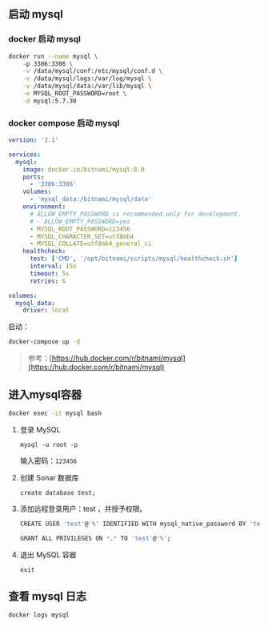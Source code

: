 ## 启动 mysql

### docker 启动 mysql

```bash
docker run --name mysql \ 
    -p 3306:3306 \
    -v /data/mysql/conf:/etc/mysql/conf.d \
    -v /data/mysql/logs:/var/log/mysql \
    -v /data/mysql/data:/var/lib/mysql \
    -e MYSQL_ROOT_PASSWORD=root \
    -d mysql:5.7.30
```

### docker compose 启动 mysql

```yaml
version: '2.1'

services:
  mysql:
    image: docker.io/bitnami/mysql:8.0
    ports:
      - '3306:3306'
    volumes:
      - 'mysql_data:/bitnami/mysql/data'
    environment:
      # ALLOW_EMPTY_PASSWORD is recommended only for development.
      # - ALLOW_EMPTY_PASSWORD=yes
      - MYSQL_ROOT_PASSWORD=123456
      - MYSQL_CHARACTER_SET=utf8mb4
      - MYSQL_COLLATE=utf8mb4_general_ci
    healthcheck:
      test: ['CMD', '/opt/bitnami/scripts/mysql/healthcheck.sh']
      interval: 15s
      timeout: 5s
      retries: 6

volumes:
  mysql_data:
    driver: local
```

启动：

```bash
docker-compose up -d
```

> 参考：[https://hub.docker.com/r/bitnami/mysql](https://hub.docker.com/r/bitnami/mysql)

## 进入mysql容器

```bash
docker exec -it mysql bash
```

1. 登录 MySQL

    `mysql -u root -p`

    输入密码：`123456`

2. 创建 Sonar 数据库

    `create database test;`

3. 添加远程登录用户：test ，并授予权限。

    ```bash
    CREATE USER 'test'@'%' IDENTIFIED WITH mysql_native_password BY 'test';
    
    GRANT ALL PRIVILEGES ON *.* TO 'test'@'%';
    ```

4. 退出 MySQL 容器

    `exit`

## 查看 mysql 日志

```bash
docker logs mysql
```

